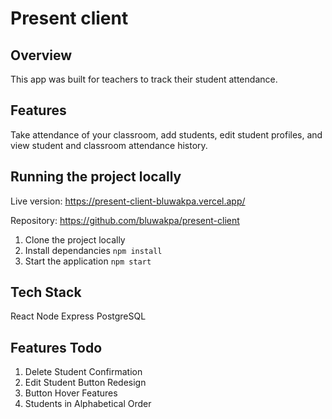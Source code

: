 # Present client

## Overview
This app was built for teachers to track their student attendance.

## Features
Take attendance of your classroom, add students, edit student profiles, and view student and classroom attendance history.

## Running the project locally
Live version: https://present-client-bluwakpa.vercel.app/

Repository: https://github.com/bluwakpa/present-client

1. Clone the project locally
2. Install dependancies `npm install`
3. Start the application `npm start`

## Tech Stack
React
Node
Express
PostgreSQL

## Features Todo
1. Delete Student Confirmation
2. Edit Student Button Redesign
3. Button Hover Features
4. Students in Alphabetical Order